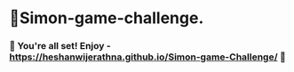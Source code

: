 # 📌Simon-game-challenge.
### 🎯 You're all set! Enjoy - https://heshanwijerathna.github.io/Simon-game-Challenge/ 🚀
